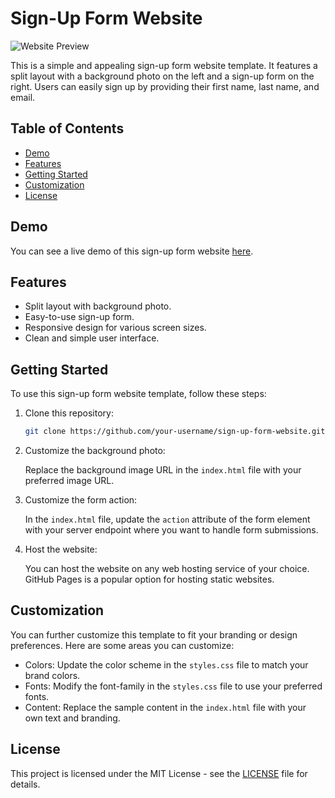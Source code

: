# Sign-Up Form Website

![Website Preview](https://imgur.com/UotXkYP.png)

This is a simple and appealing sign-up form website template. It features a split layout with a background photo on the left and a sign-up form on the right. Users can easily sign up by providing their first name, last name, and email.

## Table of Contents

- [Demo](#demo)
- [Features](#features)
- [Getting Started](#getting-started)
- [Customization](#customization)
- [License](#license)

## Demo

You can see a live demo of this sign-up form website [here](https://alpattex.github.io/Signup-Form/).

## Features

- Split layout with background photo.
- Easy-to-use sign-up form.
- Responsive design for various screen sizes.
- Clean and simple user interface.

## Getting Started

To use this sign-up form website template, follow these steps:

1. Clone this repository:

   ```bash
   git clone https://github.com/your-username/sign-up-form-website.git
   ```

2. Customize the background photo:
   
   Replace the background image URL in the `index.html` file with your preferred image URL.

3. Customize the form action:
   
   In the `index.html` file, update the `action` attribute of the form element with your server endpoint where you want to handle form submissions.

4. Host the website:
   
   You can host the website on any web hosting service of your choice. GitHub Pages is a popular option for hosting static websites.

## Customization

You can further customize this template to fit your branding or design preferences. Here are some areas you can customize:

- Colors: Update the color scheme in the `styles.css` file to match your brand colors.
- Fonts: Modify the font-family in the `styles.css` file to use your preferred fonts.
- Content: Replace the sample content in the `index.html` file with your own text and branding.

## License

This project is licensed under the MIT License - see the [LICENSE](LICENSE) file for details.
```

